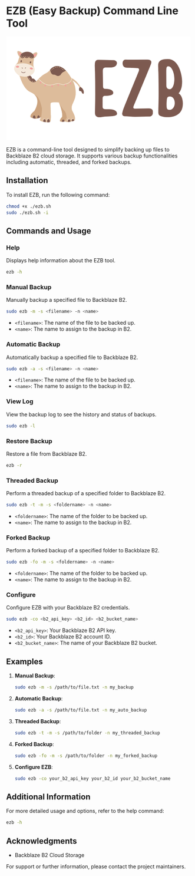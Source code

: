 # EZB (Easy Backup) Command Line Tool

![EZB LOGO](ezb_logo.png)

EZB is a command-line tool designed to simplify backing up files to Backblaze B2 cloud storage. It supports various backup functionalities including automatic, threaded, and forked backups.

## Installation

To install EZB, run the following command:
```sh
chmod +x ./ezb.sh
sudo ./ezb.sh -i
```

## Commands and Usage

### Help
Displays help information about the EZB tool.
```sh
ezb -h
```

### Manual Backup
Manually backup a specified file to Backblaze B2.
```sh
sudo ezb -m -s <filename> -n <name>
```

- `<filename>`: The name of the file to be backed up.
- `<name>`: The name to assign to the backup in B2.

### Automatic Backup
Automatically backup a specified file to Backblaze B2.
```sh
sudo ezb -a -s <filename> -n <name>
```

- `<filename>`: The name of the file to be backed up.
- `<name>`: The name to assign to the backup in B2.

### View Log
View the backup log to see the history and status of backups.
```sh
sudo ezb -l
```

### Restore Backup
Restore a file from Backblaze B2.
```sh
ezb -r
```

### Threaded Backup
Perform a threaded backup of a specified folder to Backblaze B2.
```sh
sudo ezb -t -m -s <foldername> -n <name>
```

- `<foldername>`: The name of the folder to be backed up.
- `<name>`: The name to assign to the backup in B2.

### Forked Backup
Perform a forked backup of a specified folder to Backblaze B2.
```sh
sudo ezb -fo -m -s <foldername> -n <name>
```

- `<foldername>`: The name of the folder to be backed up.
- `<name>`: The name to assign to the backup in B2.

### Configure
Configure EZB with your Backblaze B2 credentials.
```sh
sudo ezb -co <b2_api_key> <b2_id> <b2_bucket_name>
```

- `<b2_api_key>`: Your Backblaze B2 API key.
- `<b2_id>`: Your Backblaze B2 account ID.
- `<b2_bucket_name>`: The name of your Backblaze B2 bucket.

## Examples

1. **Manual Backup**:
   ```sh
   sudo ezb -m -s /path/to/file.txt -n my_backup
   ```

2. **Automatic Backup**:
   ```sh
   sudo ezb -a -s /path/to/file.txt -n my_auto_backup
   ```

3. **Threaded Backup**:
   ```sh
   sudo ezb -t -m -s /path/to/folder -n my_threaded_backup
   ```

4. **Forked Backup**:
   ```sh
   sudo ezb -fo -m -s /path/to/folder -n my_forked_backup
   ```

5. **Configure EZB**:
   ```sh
   sudo ezb -co your_b2_api_key your_b2_id your_b2_bucket_name
   ```

## Additional Information

For more detailed usage and options, refer to the help command:
```sh
ezb -h
```

## Acknowledgments

- Backblaze B2 Cloud Storage

For support or further information, please contact the project maintainers.
